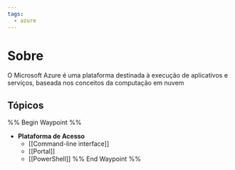 ```yaml
---
tags:
  - azure
---
```

# Sobre
O Microsoft Azure é uma plataforma destinada à execução de aplicativos e serviços, baseada nos conceitos da computação em nuvem

## Tópicos
%% Begin Waypoint %%
- **Plataforma de Acesso**
	- [[Command-line interface]]
	- [[Portal]]
	- [[PowerShell]]
%% End Waypoint %%


